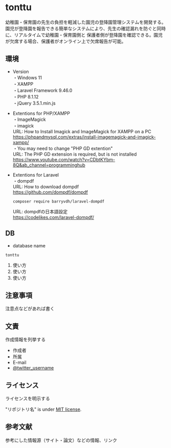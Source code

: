 # tonttu

幼稚園・保育園の先生の負担を軽減した園児の登降園管理システムを開発する。
園児が登降園を報告できる簡単なシステムにより、先生の確認漏れを防ぐと同時に、リアルタイムで幼稚園・保育園側と
保護者側が登降園を確認できる。園児が欠席する場合、保護者がオンライン上で欠席報告が可能。


## 環境

* Version  
 ・Windows 11  
 ・XAMPP  
 ・Laravel Framework 9.46.0  
 ・PHP 8.1.12  
 ・jQuery 3.5.1.min.js  
   
* Extentions for PHP/XAMPP  
 ・ImageMagick  
 ・imagick  
     URL: How to Install Imagick and ImageMagick for XAMPP on a PC  
     https://phpandmysql.com/extras/install-imagemagick-and-imagick-xampp/  
 ・You may need to change "PHP GD extention"  
    URL: The PHP GD extension is required, but is not installed  
    https://www.youtube.com/watch?v=CDbtKYbm-8Q&ab_channel=programminghub  
      
* Extentions for Laravel  
 ・dompdf  
    URL: How to download dompdf   
    https://github.com/dompdf/dompdf  
    ```
    composer require barryvdh/laravel-dompdf
    ```
    URL: dompdfの日本語設定  
    https://codelikes.com/laravel-dompdf/  
 
 
## DB  
* database name   
```
tonttu
```

1. 使い方
2. 使い方
3. 使い方

## 注意事項

注意点などがあれば書く


## 文責

作成情報を列挙する

* 作成者
* 所属
* E-mail
* [@twitter_username](https://twitter.com/twitter_username)


## ライセンス

ライセンスを明示する

"リポジトリ名" is under [MIT license](https://en.wikipedia.org/wiki/MIT_License).


## 参考文献

参考にした情報源（サイト・論文）などの情報、リンク
